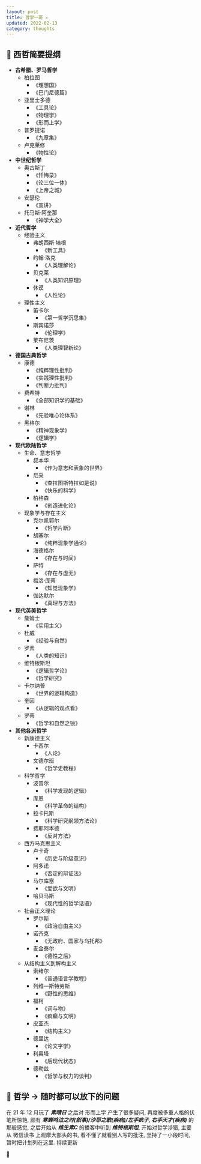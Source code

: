 ```yaml
---
layout: post
title: 哲学一斑 ✍️
updated: 2022-02-13
category: thoughts
---
```


## 🤯 西哲简要提纲

- __古希腊、罗马哲学__
  - 柏拉图
    - 《理想国》
    - 《巴门尼德篇》
  - 亚里士多德
    - 《工具论》
    - 《物理学》
    - 《形而上学》
  - 普罗提诺
    - 《九章集》
  - 卢克莱修
    - 《物性论》
- __中世纪哲学__
  - 奥古斯丁
    - 《忏悔录》
    - 《论三位一体》
    - 《上帝之城》
  - 安瑟伦
    - 《宣讲》
  - 托马斯·阿奎那
    - 《神学大全》
- __近代哲学__
  - 经验主义
    - 弗朗西斯·培根
      - 《新工具》
    - 约翰·洛克
      - 《人类理解论》
    - 贝克莱
      - 《人类知识原理》
    - 休谟
      - 《人性论》
  - 理性主义
    - 笛卡尔
      - 《第一哲学沉思集》
    - 斯宾诺莎
      - 《伦理学》
    - 莱布尼茨
      - 《人类理智新论》
- __德国古典哲学__
  - 康德
    - 《纯粹理性批判》
    - 《实践理性批判》
    - 《判断力批判》
  - 费希特
    - 《全部知识学的基础》
  - 谢林
    - 《先验唯心论体系》
  - 黑格尔
    - 《精神现象学》
    - 《逻辑学》
- __现代欧陆哲学__
  - 生命、意志哲学
    - 叔本华
      - 《作为意志和表象的世界》
    - 尼采
      - 《查拉图斯特拉如是说》
      - 《快乐的科学》
    - 柏格森
      - 《创造进化论》
  - 现象学与存在主义
    - 克尔凯郭尔
      - 《哲学片断》
    - 胡塞尔
      - 《纯粹现象学通论》
    - 海德格尔
      - 《存在与时间》
    - 萨特
      - 《存在与虚无》
    - 梅洛·庞蒂
      - 《知觉现象学》
    - 伽达默尔
      - 《真理与方法》
- __现代英美哲学__
  - 詹姆士
    - 《实用主义》
  - 杜威
    - 《经验与自然》
  - 罗素
    - 《人类的知识》
  - 维特根斯坦
    - 《逻辑哲学论》
    - 《哲学研究》
  - 卡尔纳普
    - 《世界的逻辑构造》
  - 奎因
    - 《从逻辑的观点看》
  - 罗蒂
    - 《哲学和自然之镜》
- __其他各派哲学__
  - 新康德主义
    - 卡西尔
      - 《人论》
    - 文德尔班
      - 《哲学史教程》
  - 科学哲学
    - 波普尔
      - 《科学发现的逻辑》
    - 库恩
      - 《科学革命的结构》
    - 拉卡托斯
      - 《科学研究纲领方法论》
    - 费耶阿本德
      - 《反对方法》
  - 西方马克思主义
    - 卢卡奇
      - 《历史与阶级意识》
    - 阿多诺
      - 《否定的辩证法》
    - 马尔库塞
      - 《爱欲与文明》
    - 哈贝马斯
      - 《现代性的哲学话语》
  - 社会正义理论
    - 罗尔斯
      - 《政治自由主义》
    - 诺齐克
      - 《无政府、国家与乌托邦》
    - 麦金泰尔
      - 《德性之后》
  - 从结构主义到解构主义
    - 索绪尔
      - 《普通语言学教程》
    - 列维—斯特劳斯
      - 《野性的思维》
    - 福柯
      - 《词与物》
      - 《疯癫与文明》
    - 皮亚杰
      - 《结构主义》
    - 德里达
      - 《论文字学》
    - 利奥塔
      - 《后现代状态》
    - 德勒兹
      - 《哲学与权力的谈判》

## 🤔 哲学 -> 随时都可以放下的问题

在 21 年 12 月玩了 ___素晴日___ 之后对 形而上学 产生了很多疑问, 再度被多重人格的伏笔所惊艳, 颇有 ___寒蝉鸣泣之时(叙事)/沙耶之歌(疾病)/左手疯子, 右手天才(疾病)___ 的那般感觉, 之后开始从 ___维生素C___ 的播客中听到 ___维特根斯坦___, 开始对哲学涉猎, 主要从 微信读书 上观摩大部头的书, 看不懂了就看别人写的批注, 坚持了一小段时间, 暂时把计划列在这里. 持续更新

👻
